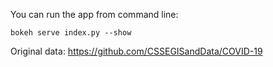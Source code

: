 You can run the app from command line:

```bokeh serve index.py --show```

Original data: https://github.com/CSSEGISandData/COVID-19
